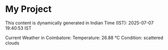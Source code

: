 # My Project

This content is dynamically generated in Indian Time (IST): 2025-07-07 19:40:53 IST


Current Weather in Coimbatore:
Temperature: 26.88 °C
Condition: scattered clouds
